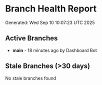 # Branch Health Report
Generated: Wed Sep 10 10:07:23 UTC 2025

## Active Branches
- **main** - 18 minutes ago by Dashboard Bot

## Stale Branches (>30 days)
No stale branches found
